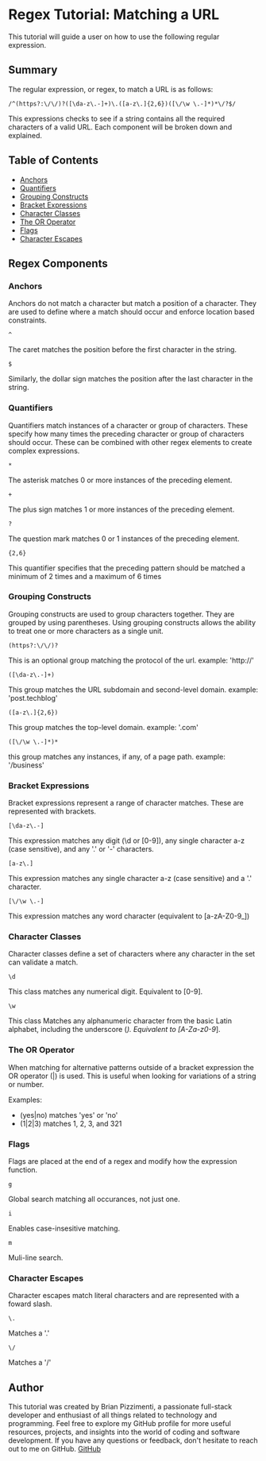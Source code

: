 # Regex Tutorial: Matching a URL

This tutorial will guide a user on how to use the following regular expression. 

## Summary

The regular expression, or regex, to match a URL is as follows:
```
/^(https?:\/\/)?([\da-z\.-]+)\.([a-z\.]{2,6})([\/\w \.-]*)*\/?$/
```
This expressions checks to see if a string contains all the required characters of a valid URL. Each component will be broken down and explained.

## Table of Contents

- [Anchors](#anchors)
- [Quantifiers](#quantifiers)
- [Grouping Constructs](#grouping-constructs)
- [Bracket Expressions](#bracket-expressions)
- [Character Classes](#character-classes)
- [The OR Operator](#the-or-operator)
- [Flags](#flags)
- [Character Escapes](#character-escapes)

## Regex Components

### Anchors

Anchors do not match a character but match a position of a character. They are used to define where a match should occur and enforce location based constraints.

```
^
```
The caret matches the position before the first character in the string.

```
$
```
Similarly, the dollar sign matches the position after the last character in the string.

### Quantifiers

Quantifiers match instances of a character or group of characters. These specify how many times the preceding character or group of characters should occur. These can be combined with other regex elements to create complex expressions.

```
*
```
The asterisk matches 0 or more instances of the preceding element.

```
+
```
The plus sign matches 1 or more instances of the preceding element. 

```
?
```
The question mark matches 0 or 1 instances of the preceding element. 

```
{2,6}
```
This quantifier specifies that the preceding pattern should be matched a minimum of 2 times and a maximum of 6 times

### Grouping Constructs

Grouping constructs are used to group characters together. They are grouped by using parentheses. Using grouping constructs allows the ability to treat one or more characters as a single unit.

```
(https?:\/\/)?
```
This is an optional group matching the protocol of the url. example: 'http://'

```
([\da-z\.-]+)
```
This group matches the URL subdomain and second-level domain.  example: 'post.techblog'

```
([a-z\.]{2,6})
```
This group matches the top-level domain. example: '.com'

```
([\/\w \.-]*)*
```
this group matches any instances, if any, of a page path. example: '/business'

### Bracket Expressions

Bracket expressions represent a range of character matches. These are represented with brackets.

```
[\da-z\.-]
```
This expression matches any digit (\d or [0-9]), any single character a-z (case sensitive), and any '.' or '-' characters.

```
[a-z\.]
```
This expression matches any single character a-z (case sensitive) and a '.' character.

```
[\/\w \.-]
```
This expression matches any word character (equivalent to [a-zA-Z0-9_])

### Character Classes

Character classes define a set of characters where any character in the set can validate a match.

```
\d
```
This class matches any numerical digit. Equivalent to [0-9].

```
\w
```
This class Matches any alphanumeric character from the basic Latin alphabet, including the underscore (_). Equivalent to [A-Za-z0-9_].

### The OR Operator

When matching for alternative patterns outside of a bracket expression the OR operator (|) is used. This is useful when looking for variations of a string or number. 

Examples:
* (yes|no) matches 'yes' or 'no' 
* (1|2|3) matches 1, 2, 3, and 321

### Flags

Flags are placed at the end of a regex and modify how the expression function.

```
g
```
Global search matching all occurances, not just one.

```
i
```
Enables case-insesitive matching.

```
m
```
Muli-line search.

### Character Escapes

Character escapes match literal characters and are represented with a foward slash.

```
\.
```
Matches a '.'

```
\/
```
Matches a '/'

## Author

This tutorial was created by Brian Pizzimenti, a passionate full-stack developer and enthusiast of all things related to technology and programming. Feel free to explore my GitHub profile for more useful resources, projects, and insights into the world of coding and software development. If you have any questions or feedback, don't hesitate to reach out to me on GitHub.
[GitHub](https://github.com/BrianPizz)  

